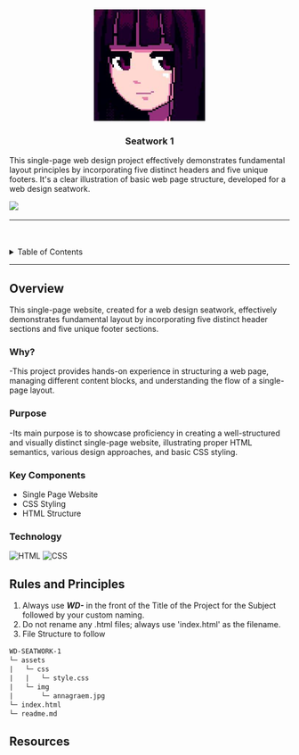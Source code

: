 <a name="readme-top">

<br/>

<br />
<div align="center">
  <a href="https://github.com/zyx-0314/">
    <img src="./assets/img/annagraem.jpg" alt="anna" width="200" height="200">
  </a>
  <h3 align="center">Seatwork 1</h3>
</div>
<div align="center">
</div>
This single-page web design project effectively demonstrates fundamental layout principles by incorporating five distinct headers and five unique footers. It's a clear illustration of basic web page structure, developed for a web design seatwork.
<br />

![](https://visit-counter.vercel.app/counter.png?page=migsii/WD-SEATWORK-1)

---

<br />
<br />

<details>
  <summary>Table of Contents</summary>
  <ol>
    <li>
      <a href="#overview">Overview</a>
      <ol>
        <li>
          <a href="#key-components">Key Components</a>
        </li>
        <li>
          <a href="#technology">Technology</a>
        </li>
      </ol>
    </li>
    <li>
      <a href="#rules-and-principles">Rules and Principles</a>
    </li>
    <li>
      <a href="#resources">Resources</a>
    </li>
  </ol>
</details>

---

## Overview

This single-page website, created for a web design seatwork, effectively demonstrates fundamental layout by incorporating five distinct header sections and five unique footer sections.

### Why?

-This project provides hands-on experience in structuring a web page, managing different content blocks, and understanding the flow of a single-page layout.

### Purpose

-Its main purpose is to showcase proficiency in creating a well-structured and visually distinct single-page website, illustrating proper HTML semantics, various design approaches, and basic CSS styling.

### Key Components

- Single Page Website
- CSS Styling
- HTML Structure

### Technology

![HTML](https://img.shields.io/badge/HTML-E34F26?style=for-the-badge&logo=html5&logoColor=white)
![CSS](https://img.shields.io/badge/CSS-1572B6?style=for-the-badge&logo=css3&logoColor=white)

## Rules and Principles

1. Always use **_WD-_** in the front of the Title of the Project for the Subject followed by your custom naming.
2. Do not rename any .html files; always use 'index.html' as the filename.
3. File Structure to follow

```
WD-SEATWORK-1
└─ assets
|   └─ css
|   |   └─ style.css
|   └─ img
|       └─ annagraem.jpg
└─ index.html
└─ readme.md
```

## Resources
